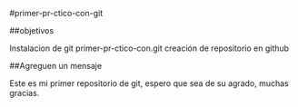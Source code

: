 #primer-pr-ctico-con-git

##objetivos

Instalacion de git primer-pr-ctico-con.git
creación de repositorio en github

##Agreguen un mensaje

Este es mi primer repositorio de git, espero que sea de su agrado, muchas gracias.
